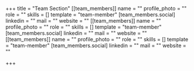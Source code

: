 +++
title = "Team Section"
[[team_members]]
name = ""
profile_photo = ""
role = ""
skills = []
template = "team-member"
[team_members.social]
linkedin = ""
mail = ""
website = ""
[[team_members]]
name = ""
profile_photo = ""
role = ""
skills = []
template = "team-member"
[team_members.social]
linkedin = ""
mail = ""
website = ""
[[team_members]]
name = ""
profile_photo = ""
role = ""
skills = []
template = "team-member"
[team_members.social]
linkedin = ""
mail = ""
website = ""

+++
